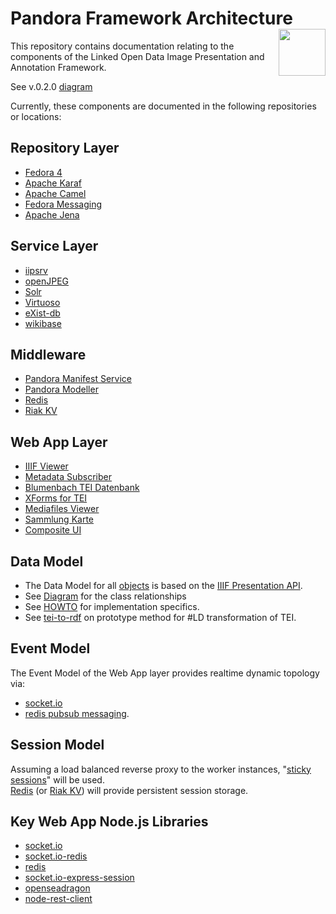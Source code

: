 # Pandora Framework Architecture <img src="https://avatars1.githubusercontent.com/u/25132340?v=3&s=200" height="75" align="right" alt="" />

This repository contains documentation relating to the components of the Linked Open Data Image Presentation and Annotation Framework.

See v.0.2.0 [diagram](https://github.com/blumenbach/architecture/blob/master/docs/pandora_0.2.0.png)

Currently, these components are documented in the following repositories or locations:

## Repository Layer
* [Fedora 4](https://github.com/fcrepo4/fcrepo4)   
* [Apache Karaf](https://github.com/apache/karaf)
* [Apache Camel](http://camel.apache.org/karaf.html)
* [Fedora Messaging](https://github.com/fcrepo4-exts/fcrepo-camel-toolbox)
* [Apache Jena](https://github.com/apache/jena) 

## Service Layer
* [iipsrv](https://github.com/ruven/iipsrv) 
* [openJPEG](https://github.com/uclouvain/openjpeg)
* [Solr](http://ftp.halifax.rwth-aachen.de/apache/lucene/solr/6.0.0/)
* [Virtuoso](https://github.com/openlink/virtuoso-opensource)
* [eXist-db](https://github.com/eXist-db)
* [wikibase](https://github.com/wikimedia/mediawiki-extensions-Wikibase)

## Middleware
* [Pandora Manifest Service](https://github.com/pan-dora/manifest-service)
* [Pandora Modeller](https://github.com/pan-dora/modeller)
* [Redis](http://redis.io/topics/quickstart)
* [Riak KV](https://github.com/basho/riak_kv)

## Web App Layer
* [IIIF Viewer](https://github.com/blumenbach/iiif-viewer)
* [Metadata Subscriber](https://github.com/blumenbach/metadata-subscriber)
* [Blumenbach TEI Datenbank](https://github.com/blumenbach/Blumenbach-TEI)
* [XForms for TEI](https://github.com/blumenbach/orbeon-bb)
* [Mediafiles Viewer](https://github.com/blumenbach/mediafiles)
* [Sammlung Karte](https://github.com/blumenbach/sammlung-karte)
* [Composite UI](https://github.com/blumenbach/composite-ui)

## Data Model
* The Data Model for all [objects](https://github.com/blumenbach/collection-builder) is based on the [IIIF Presentation API](http://iiif.io/api/presentation/2.1/).
* See [Diagram](https://github.com/blumenbach/architecture/blob/master/data-model/data-model_v.0.2.png) for the class relationships
* See [HOWTO](https://github.com/blumenbach/architecture/blob/master/data-model/HOWTO.md) for implementation specifics.
* See [tei-to-rdf](https://github.com/blumenbach/tei-to-rdf) on prototype method for #LD transformation of TEI. 

## Event Model 
The Event Model of the Web App layer provides realtime dynamic topology via:  
* [socket.io](https://github.com/socketio/socket.io/)  
* [redis pubsub messaging](http://redis.io/topics/pubsub).  

## Session Model
Assuming a load balanced reverse proxy to the worker instances,
"[sticky sessions](https://www.npmjs.com/package/sticky-session)" will be used.  
[Redis](http://redis.io/) (or [Riak KV](https://github.com/basho/riak_kv)) will provide persistent session storage. 


## Key Web App Node.js Libraries
* [socket.io](http://socket.io/)
* [socket.io-redis](https://www.npmjs.com/package/socket.io-redis)
* [redis](http://redis.io/)
* [socket.io-express-session](https://www.npmjs.com/package/express-socket.io-session)
* [openseadragon](http://openseadragon.github.io/)
* [node-rest-client](https://www.npmjs.com/package/node-rest-client)





